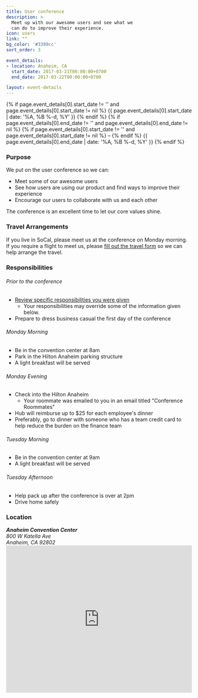 ```yaml
---
title: User conference
description: >
  Meet up with our awesome users and see what we
  can do to improve their experience.
icon: users
link: ""
bg_color: '#3399cc'
sort_order: 3

event_details:
- location: Anaheim, CA
  start_date: 2017-03-21T00:00:00+0700
  end_date: 2017-03-22T00:00:00+0700

layout: event-details
---
```


<p>
  {% if page.event_details[0].start_date != '' and page.event_details[0].start_date != nil %}
    <time datetime="{{ page.event_details[0].start_date | date: '%FT%T%:z' }}" class="start-date">
      {{ page.event_details[0].start_date | date: '%A, %B %-d, %Y' }}
    </time>
  {% endif %}
  {% if page.event_details[0].end_date != '' and page.event_details[0].end_date != nil %}
    {% if page.event_details[0].start_date != '' and page.event_details[0].start_date != nil %}
    &ndash;
    {% endif %}
    <time datetime="{{ page.event_details[0].end_date | date: '%FT%T%:z' }}" class="end-date">
      {{ page.event_details[0].end_date | date: '%A, %B %-d, %Y' }}
    </time>
  {% endif %}
</p>

### Purpose

We put on the user conference so we can:
- Meet some of our awesome users
- See how users are using our product and find ways to improve their experience
- Encourage our users to collaborate with us and each other

The conference is an excellent time to let our core values shine.

### Travel Arrangements

If you live in SoCal, please meet us at the conference on Monday morning.  If you require a flight to meet us, please [fill out the travel form](#) so we can help arrange the travel.

### Responsibilities

###### Prior to the conference
- [Review specific responsibilities you were given](#)
  - Your responsibilities may override some of the information given below.
- Prepare to dress business casual the first day of the conference

###### Monday Morning
- Be in the convention center at 8am
- Park in the Hilton Anaheim parking structure
- A light breakfast will be served

###### Monday Evening
- Check into the Hilton Anaheim
  - Your roommate was emailed to you in an email titled "Conference Roommates"
- Hub will reimburse up to $25 for each employee's dinner
- Preferably, go to dinner with someone who has a team credit card to help reduce the burden on the finance team

###### Tuesday Morning
- Be in the convention center at 9am
- A light breakfast will be served

###### Tuesday Afternoon
- Help pack up after the conference is over at 2pm
- Drive home safely

### Location

<address>
  <strong>Anaheim Convention Center</strong><br />
  800 W Katella Ave<br />
  Anaheim, CA 92802
</address>

<iframe width="100%" height="400" frameborder="0" style="border:0" src="https://www.google.com/maps/embed/v1/place?q=place_id:ChIJPSkYXt7X3IARFClnE7qisj4&zoom=14&key=AIzaSyDufBzDi-Hg1O0ELSijlFmo4oG90fZg5fQ" allowfullscreen></iframe>
